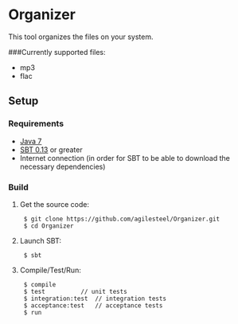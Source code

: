 [Java 7]: http://www.oracle.com/technetwork/java/javase/downloads/index.html
[SBT 0.13]: https://github.com/harrah/xsbt/wiki

# Organizer

This tool organizes the files on your system. 

###Currently supported files:

* mp3
* flac

## Setup

### Requirements 

* [Java 7]
* [SBT 0.13] or greater
* Internet connection (in order for SBT to be able to download the necessary dependencies)

### Build

1. Get the source code:

		$ git clone https://github.com/agilesteel/Organizer.git
		$ cd Organizer

2. Launch SBT:

		$ sbt

3. Compile/Test/Run:

		$ compile
		$ test			// unit tests
		$ integration:test	// integration tests
		$ acceptance:test	// acceptance tests
		$ run
